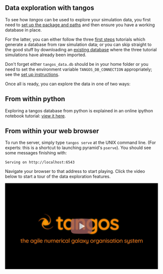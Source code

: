 Data exploration with tangos
----------------------------

To see how _tangos_ can be used to explore your simulation data, you first need to
[set up the package and paths](index.md) and then ensure you have a working database in place.

For the latter, you can either follow the three [first steps](first_steps.md) tutorials which generate a database
from raw simulation data; or you can skip straight to the good stuff by downloading an
[existing database](https://zenodo.org/record/5168449/files/tangos_data.db?download=1) where the three tutorial simulations have already been
imported.

Don't forget either `tangos_data.db` should be in your home folder or you need to set the environment variable
`TANGOS_DB_CONNECTION` appropriately; see the [set up instructions](index.md).

Once all is ready, you can explore the data in one of two ways:

From within python
------------------

Exploring a tangos database from python is explained in an online ipython notebook tutorial:
[view it here](https://nbviewer.jupyter.org/github/pynbody/tangos/blob/master/docs/Data%20exploration%20with%20python.ipynb).

From within your web browser
----------------------------

To run the server, simply type `tangos serve` at the UNIX command line.
(For experts: this is  a shortcut to launching pyramid's `pserve`).
You should see some messages finishing with:

```
Serving on http://localhost:6543
```

Navigate your browser to that address to start playing. Click the video below to start a
tour of the data exploration features.

[![Tangos and its web server](images/video_play.png)](https://www.youtube.com/watch?v=xHyzJmNsVMw)
